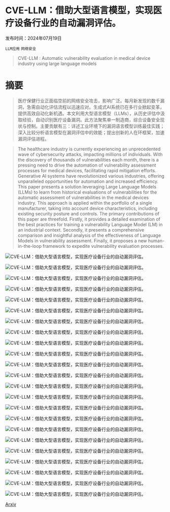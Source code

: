 # CVE-LLM：借助大型语言模型，实现医疗设备行业的自动漏洞评估。

发布时间：2024年07月19日

`LLM应用` `网络安全`

> CVE-LLM : Automatic vulnerability evaluation in medical device industry using large language models

# 摘要

> 医疗保健行业正面临空前的网络安全攻击，影响广泛。每月新发现的数千漏洞，急需自动化评估流程以迅速应对。生成式AI系统已在多行业掀起变革，提供高效自动化新机遇。本文利用大型语言模型（LLMs），从历史评估中汲取经验，自动识别医疗设备漏洞。此方法聚焦单一制造商，综合设备安全现状与控制。主要贡献有三：详述工业环境下的漏洞语言模型训练最佳实践；深入比较分析语言模型在漏洞评估中的效能；提出创新的人在环框架，加速漏洞评估进程。

> The healthcare industry is currently experiencing an unprecedented wave of cybersecurity attacks, impacting millions of individuals. With the discovery of thousands of vulnerabilities each month, there is a pressing need to drive the automation of vulnerability assessment processes for medical devices, facilitating rapid mitigation efforts. Generative AI systems have revolutionized various industries, offering unparalleled opportunities for automation and increased efficiency. This paper presents a solution leveraging Large Language Models (LLMs) to learn from historical evaluations of vulnerabilities for the automatic assessment of vulnerabilities in the medical devices industry. This approach is applied within the portfolio of a single manufacturer, taking into account device characteristics, including existing security posture and controls. The primary contributions of this paper are threefold. Firstly, it provides a detailed examination of the best practices for training a vulnerability Language Model (LM) in an industrial context. Secondly, it presents a comprehensive comparison and insightful analysis of the effectiveness of Language Models in vulnerability assessment. Finally, it proposes a new human-in-the-loop framework to expedite vulnerability evaluation processes.

![CVE-LLM：借助大型语言模型，实现医疗设备行业的自动漏洞评估。](../../../paper_images/2407.14640/inference_schema.png)

![CVE-LLM：借助大型语言模型，实现医疗设备行业的自动漏洞评估。](../../../paper_images/2407.14640/dsize_ablation.png)

![CVE-LLM：借助大型语言模型，实现医疗设备行业的自动漏洞评估。](../../../paper_images/2407.14640/seqlen_ablation.png)

![CVE-LLM：借助大型语言模型，实现医疗设备行业的自动漏洞评估。](../../../paper_images/2407.14640/beam_ablation.png)

![CVE-LLM：借助大型语言模型，实现医疗设备行业的自动漏洞评估。](../../../paper_images/2407.14640/train_wc.png)

![CVE-LLM：借助大型语言模型，实现医疗设备行业的自动漏洞评估。](../../../paper_images/2407.14640/train_wc_1k.png)

![CVE-LLM：借助大型语言模型，实现医疗设备行业的自动漏洞评估。](../../../paper_images/2407.14640/test_wc.png)

![CVE-LLM：借助大型语言模型，实现医疗设备行业的自动漏洞评估。](../../../paper_images/2407.14640/test_wc_1k.png)

![CVE-LLM：借助大型语言模型，实现医疗设备行业的自动漏洞评估。](../../../paper_images/2407.14640/cat_hist.png)

![CVE-LLM：借助大型语言模型，实现医疗设备行业的自动漏洞评估。](../../../paper_images/2407.14640/test_cat_hist.png)

![CVE-LLM：借助大型语言模型，实现医疗设备行业的自动漏洞评估。](../../../paper_images/2407.14640/train_just.png)

![CVE-LLM：借助大型语言模型，实现医疗设备行业的自动漏洞评估。](../../../paper_images/2407.14640/test_just.png)

![CVE-LLM：借助大型语言模型，实现医疗设备行业的自动漏洞评估。](../../../paper_images/2407.14640/Modified_Attack_Complexity.png)

![CVE-LLM：借助大型语言模型，实现医疗设备行业的自动漏洞评估。](../../../paper_images/2407.14640/Modified_Availability.png)

![CVE-LLM：借助大型语言模型，实现医疗设备行业的自动漏洞评估。](../../../paper_images/2407.14640/Modified_Confidentiality.png)

![CVE-LLM：借助大型语言模型，实现医疗设备行业的自动漏洞评估。](../../../paper_images/2407.14640/Modified_Scope.png)

![CVE-LLM：借助大型语言模型，实现医疗设备行业的自动漏洞评估。](../../../paper_images/2407.14640/Modified_User_Interaction.png)

![CVE-LLM：借助大型语言模型，实现医疗设备行业的自动漏洞评估。](../../../paper_images/2407.14640/Modified_Privileges_Required.png)

![CVE-LLM：借助大型语言模型，实现医疗设备行业的自动漏洞评估。](../../../paper_images/2407.14640/Confidentiality_Requirement.png)

![CVE-LLM：借助大型语言模型，实现医疗设备行业的自动漏洞评估。](../../../paper_images/2407.14640/Integrity_Requirement.png)

![CVE-LLM：借助大型语言模型，实现医疗设备行业的自动漏洞评估。](../../../paper_images/2407.14640/Availability_Requirement.png)

![CVE-LLM：借助大型语言模型，实现医疗设备行业的自动漏洞评估。](../../../paper_images/2407.14640/Modified_Attack_Vector.png)

![CVE-LLM：借助大型语言模型，实现医疗设备行业的自动漏洞评估。](../../../paper_images/2407.14640/Modified_Integrity.png)

[Arxiv](https://arxiv.org/abs/2407.14640)